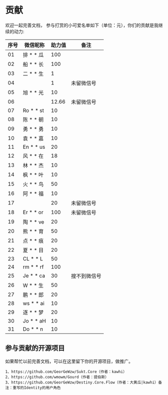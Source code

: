 # 贡献


欢迎一起完善文档，
参与打赏的小可爱名单如下（单位：元），你们的贡献是我继续的动力:


|序号|微信昵称|助力值|备注|
|-|-|-|-|
|01|排 * * 瓜|100||
|02|船 * * 长|100||
|03|二 * * 生|1||
|04||1|未留微信号|
|05|旭 * * 光|10||
|06||12.66|未留微信号|
|07|Ro * * st|10||
|08|陈 * * 朝|10||
|09|勇 * * 勇|10||
|10|袁 * * 嘉|10||
|11|En * * us|20||
|12|风 * * 在|18||
|13|林 * * 杰|10||
|14|枫 * * 叶|10||
|15|火 * * 鸟 |50||
|16|阿 * * 福|10||
|17||20|未留微信号|
|18|Er * * or|100|未留微信号|
|19|陶 * * ve|20||
|20|熊 * * 育|50||
|21|点 * * 痕|20||
|22|夏 * * 目|20||
|23|CL * * L|50||
|24|rm * * rf|100||
|25|Je * * ca|30|搜不到微信号|
|26|W * * 生|50||
|27|鹏 * * 郎|20||
|28|ws * * ai|10||
|29|逐 * * 梦|20||
|30|Jo * * aH|10||
|31|Do * * n|10||
 

  
    


## 参与贡献的开源项目

如果帮忙以前完善文档，可以在这里留下你的开源项目，做推广。

```
1、https://github.com/GeorGeWzw/Sukt.Core（作者：kawhi）  
2、https://github.com/wmowm/Gourd（作者：提伯斯）  
3、https://github.com/GeorGeWzw/Destiny.Core.Flow（作者：大黄瓜|kawhi）备注：重写的Identity的用户角色 


```